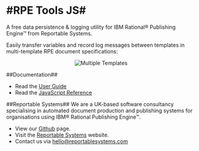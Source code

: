 #RPE Tools JS#
==============
A free data persistence &amp; logging utility for IBM Rational® Publishing Engine™ from Reportable Systems.

Easily transfer variables and record log messages between templates in multi-template RPE document specifications:

  <center><img src="https://a248.e.akamai.net/camo.github.com/4738b4e421d0c9e16413a7a40ba86c02a5587d59/687474703a2f2f7265706f727461626c6573797374656d732e6769746875622e636f6d2f7270652d746f6f6c732f696d616765732f6d6f636b75705f6d756c7469706c655f74656d706c617465732e706e67" alt="Multiple Templates" style="max-width:100%;"></center>

##Documentation##
* Read the [User Guide](http://reportablesystems.github.com/rpe-tools/)
* Read the [JavaScript Reference](http://reportablesystems.github.com/rpe-tools/docs/index.html)

##Reportable Systems##
We are a UK-based software consultancy specialising in automated document production and publishing systems for organisations using IBM® Rational Publishing Engine™.

* View our [Github](http://reportablesystems.github.com) page.
* Visit the [Reportable Systems](http://www.reportablesystems.com) website.
* Contact us via <hello@reportablesystems.com>